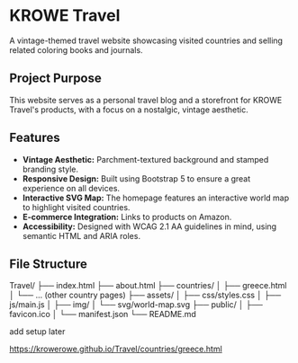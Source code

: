 # KROWE Travel

A vintage-themed travel website showcasing visited countries and selling related coloring books and journals.

## Project Purpose

This website serves as a personal travel blog and a storefront for KROWE Travel's products, with a focus on a nostalgic, vintage aesthetic.

## Features

- **Vintage Aesthetic:** Parchment-textured background and stamped branding style.
- **Responsive Design:** Built using Bootstrap 5 to ensure a great experience on all devices.
- **Interactive SVG Map:** The homepage features an interactive world map to highlight visited countries.
- **E-commerce Integration:** Links to products on Amazon.
- **Accessibility:** Designed with WCAG 2.1 AA guidelines in mind, using semantic HTML and ARIA roles.

## File Structure

Travel/
├── index.html
├── about.html
├── countries/
│   ├── greece.html
│   └── ... (other country pages)
├── assets/
│   ├── css/styles.css
│   ├── js/main.js
│   ├── img/
│   └── svg/world-map.svg
├── public/
│   ├── favicon.ico
│   └── manifest.json
└── README.md

add setup later 

https://krowerowe.github.io/Travel/countries/greece.html
